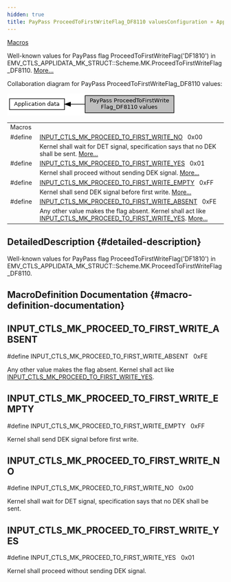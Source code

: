 ```yaml
---
hidden: true
title: PayPass ProceedToFirstWriteFlag_DF8110 valuesConfiguration » Application data
---
```


[Macros](#define-members)

Well-known values for PayPass flag ProceedToFirstWriteFlag(\'DF1810\') in EMV_CTLS_APPLIDATA_MK_STRUCT::Scheme.MK.ProceedToFirstWriteFlag_DF8110. [More\...](#details)

Collaboration diagram for PayPass ProceedToFirstWriteFlag_DF8110 values:

![](group___d_e_f___i_n_p_u_t___a_p_p_l_i___m_k___p_r_o_c_e_e_d___f_l_a_g.png)

|  |  |
|----|----|
| Macros |  |
| #define  | [INPUT_CTLS_MK_PROCEED_TO_FIRST_WRITE_NO](#ga31e6ee52ca63522ac5373704a3cc9b51)   0x00 |
|   | Kernel shall wait for DET signal, specification says that no DEK shall be sent. [More\...](#ga31e6ee52ca63522ac5373704a3cc9b51)<br/> |
| #define  | [INPUT_CTLS_MK_PROCEED_TO_FIRST_WRITE_YES](#gad747b63686a7b52714dbf5a03beb97d3)   0x01 |
|   | Kernel shall proceed without sending DEK signal. [More\...](#gad747b63686a7b52714dbf5a03beb97d3)<br/> |
| #define  | [INPUT_CTLS_MK_PROCEED_TO_FIRST_WRITE_EMPTY](#ga989060220417fb6df1552631eb7430bb)   0xFF |
|   | Kernel shall send DEK signal before first write. [More\...](#ga989060220417fb6df1552631eb7430bb)<br/> |
| #define  | [INPUT_CTLS_MK_PROCEED_TO_FIRST_WRITE_ABSENT](#gaea3207032fc0d99310c8896b63fffec3)   0xFE |
|   | Any other value makes the flag absent. Kernel shall act like [INPUT_CTLS_MK_PROCEED_TO_FIRST_WRITE_YES](#gad747b63686a7b52714dbf5a03beb97d3 "Kernel shall proceed without sending DEK signal."). [More\...](#gaea3207032fc0d99310c8896b63fffec3)<br/> |

## DetailedDescription {#detailed-description}

Well-known values for PayPass flag ProceedToFirstWriteFlag(\'DF1810\') in EMV_CTLS_APPLIDATA_MK_STRUCT::Scheme.MK.ProceedToFirstWriteFlag_DF8110.

## MacroDefinition Documentation {#macro-definition-documentation}

## INPUT_CTLS_MK_PROCEED_TO_FIRST_WRITE_ABSENT <a href="#gaea3207032fc0d99310c8896b63fffec3" id="gaea3207032fc0d99310c8896b63fffec3"></a>

<p>#define INPUT_CTLS_MK_PROCEED_TO_FIRST_WRITE_ABSENT   0xFE</p>

Any other value makes the flag absent. Kernel shall act like [INPUT_CTLS_MK_PROCEED_TO_FIRST_WRITE_YES](#gad747b63686a7b52714dbf5a03beb97d3 "Kernel shall proceed without sending DEK signal.").

## INPUT_CTLS_MK_PROCEED_TO_FIRST_WRITE_EMPTY <a href="#ga989060220417fb6df1552631eb7430bb" id="ga989060220417fb6df1552631eb7430bb"></a>

<p>#define INPUT_CTLS_MK_PROCEED_TO_FIRST_WRITE_EMPTY   0xFF</p>

Kernel shall send DEK signal before first write.

## INPUT_CTLS_MK_PROCEED_TO_FIRST_WRITE_NO <a href="#ga31e6ee52ca63522ac5373704a3cc9b51" id="ga31e6ee52ca63522ac5373704a3cc9b51"></a>

<p>#define INPUT_CTLS_MK_PROCEED_TO_FIRST_WRITE_NO   0x00</p>

Kernel shall wait for DET signal, specification says that no DEK shall be sent.

## INPUT_CTLS_MK_PROCEED_TO_FIRST_WRITE_YES <a href="#gad747b63686a7b52714dbf5a03beb97d3" id="gad747b63686a7b52714dbf5a03beb97d3"></a>

<p>#define INPUT_CTLS_MK_PROCEED_TO_FIRST_WRITE_YES   0x01</p>

Kernel shall proceed without sending DEK signal.
